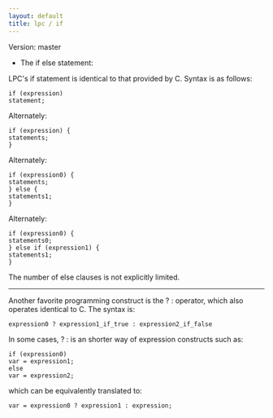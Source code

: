 ```yaml
---
layout: default
title: lpc / if
---
```


Version: master

* The if else statement:

LPC's if statement is identical to that provided by C.  Syntax is as follows:

    if (expression)
    statement;

Alternately:

    if (expression) {
    statements;
    }

Alternately:

    if (expression0) {
    statements;
    } else {
    statements1;
    }

Alternately:

    if (expression0) {
    statements0;
    } else if (expression1) {
    statements1;
    }

The number of else clauses is not explicitly limited.

- - - - -

Another favorite programming construct is the ? : operator, which also
operates identical to C.  The syntax is:

    expression0 ? expression1_if_true : expression2_if_false

In some cases, ? : is an shorter way of expression constructs such as:

    if (expression0)
    var = expression1;
    else
    var = expression2;

which can be equivalently translated to:

    var = expression0 ? expression1 : expression;
